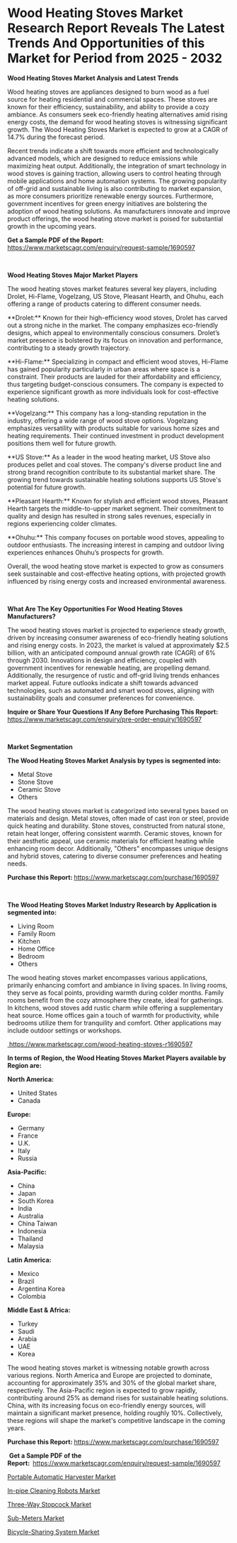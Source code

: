<p><h1>Wood Heating Stoves Market Research Report Reveals The Latest Trends And Opportunities of this Market for Period from 2025 - 2032</h1></p><p><strong>Wood Heating Stoves Market Analysis and Latest Trends</strong></p>
<p><p>Wood heating stoves are appliances designed to burn wood as a fuel source for heating residential and commercial spaces. These stoves are known for their efficiency, sustainability, and ability to provide a cozy ambiance. As consumers seek eco-friendly heating alternatives amid rising energy costs, the demand for wood heating stoves is witnessing significant growth. The Wood Heating Stoves Market is expected to grow at a CAGR of 14.7% during the forecast period. </p><p>Recent trends indicate a shift towards more efficient and technologically advanced models, which are designed to reduce emissions while maximizing heat output. Additionally, the integration of smart technology in wood stoves is gaining traction, allowing users to control heating through mobile applications and home automation systems. The growing popularity of off-grid and sustainable living is also contributing to market expansion, as more consumers prioritize renewable energy sources. Furthermore, government incentives for green energy initiatives are bolstering the adoption of wood heating solutions. As manufacturers innovate and improve product offerings, the wood heating stove market is poised for substantial growth in the upcoming years.</p></p>
<p><strong>Get a Sample PDF of the Report:&nbsp;</strong> <a href="https://www.marketscagr.com/enquiry/request-sample/1690597?utm_campaign=1905&utm_medium=2&utm_source=Github&utm_content=ia&utm_term=06012025&utm_id=wood-heating-stoves">https://www.marketscagr.com/enquiry/request-sample/1690597</a></p>
<p>&nbsp;</p>
<p><strong>Wood Heating Stoves Major Market Players</strong></p>
<p><p>The wood heating stoves market features several key players, including Drolet, Hi-Flame, Vogelzang, US Stove, Pleasant Hearth, and Ohuhu, each offering a range of products catering to different consumer needs.</p><p>**Drolet:** Known for their high-efficiency wood stoves, Drolet has carved out a strong niche in the market. The company emphasizes eco-friendly designs, which appeal to environmentally conscious consumers. Drolet’s market presence is bolstered by its focus on innovation and performance, contributing to a steady growth trajectory.</p><p>**Hi-Flame:** Specializing in compact and efficient wood stoves, Hi-Flame has gained popularity particularly in urban areas where space is a constraint. Their products are lauded for their affordability and efficiency, thus targeting budget-conscious consumers. The company is expected to experience significant growth as more individuals look for cost-effective heating solutions.</p><p>**Vogelzang:** This company has a long-standing reputation in the industry, offering a wide range of wood stove options. Vogelzang emphasizes versatility with products suitable for various home sizes and heating requirements. Their continued investment in product development positions them well for future growth.</p><p>**US Stove:** As a leader in the wood heating market, US Stove also produces pellet and coal stoves. The company's diverse product line and strong brand recognition contribute to its substantial market share. The growing trend towards sustainable heating solutions supports US Stove's potential for future growth.</p><p>**Pleasant Hearth:** Known for stylish and efficient wood stoves, Pleasant Hearth targets the middle-to-upper market segment. Their commitment to quality and design has resulted in strong sales revenues, especially in regions experiencing colder climates.</p><p>**Ohuhu:** This company focuses on portable wood stoves, appealing to outdoor enthusiasts. The increasing interest in camping and outdoor living experiences enhances Ohuhu’s prospects for growth.</p><p>Overall, the wood heating stove market is expected to grow as consumers seek sustainable and cost-effective heating options, with projected growth influenced by rising energy costs and increased environmental awareness.</p></p>
<p>&nbsp;</p>
<p><strong>What Are The Key Opportunities For Wood Heating Stoves Manufacturers?</strong></p>
<p><p>The wood heating stoves market is projected to experience steady growth, driven by increasing consumer awareness of eco-friendly heating solutions and rising energy costs. In 2023, the market is valued at approximately $2.5 billion, with an anticipated compound annual growth rate (CAGR) of 6% through 2030. Innovations in design and efficiency, coupled with government incentives for renewable heating, are propelling demand. Additionally, the resurgence of rustic and off-grid living trends enhances market appeal. Future outlooks indicate a shift towards advanced technologies, such as automated and smart wood stoves, aligning with sustainability goals and consumer preferences for convenience.</p></p>
<p><strong>Inquire or Share Your Questions If Any Before Purchasing This Report:</strong> <a href="https://www.marketscagr.com/enquiry/pre-order-enquiry/1690597?utm_campaign=1905&utm_medium=2&utm_source=Github&utm_content=ia&utm_term=06012025&utm_id=wood-heating-stoves">https://www.marketscagr.com/enquiry/pre-order-enquiry/1690597</a></p>
<p>&nbsp;</p>
<p><strong>Market Segmentation</strong></p>
<p><strong>The Wood Heating Stoves Market Analysis by types is segmented into:</strong></p>
<p><ul><li>Metal Stove</li><li>Stone Stove</li><li>Ceramic Stove</li><li>Others</li></ul></p>
<p><p>The wood heating stoves market is categorized into several types based on materials and design. Metal stoves, often made of cast iron or steel, provide quick heating and durability. Stone stoves, constructed from natural stone, retain heat longer, offering consistent warmth. Ceramic stoves, known for their aesthetic appeal, use ceramic materials for efficient heating while enhancing room decor. Additionally, "Others" encompasses unique designs and hybrid stoves, catering to diverse consumer preferences and heating needs.</p></p>
<p><strong>Purchase this Report:&nbsp;</strong><a href="https://www.marketscagr.com/purchase/1690597?utm_campaign=1905&utm_medium=2&utm_source=Github&utm_content=ia&utm_term=06012025&utm_id=wood-heating-stoves">https://www.marketscagr.com/purchase/1690597</a></p>
<p>&nbsp;</p>
<p><strong>The Wood Heating Stoves Market Industry Research by Application is segmented into:</strong></p>
<p><ul><li>Living Room</li><li>Family Room</li><li>Kitchen</li><li>Home Office</li><li>Bedroom</li><li>Others</li></ul></p>
<p><p>The wood heating stoves market encompasses various applications, primarily enhancing comfort and ambiance in living spaces. In living rooms, they serve as focal points, providing warmth during colder months. Family rooms benefit from the cozy atmosphere they create, ideal for gatherings. In kitchens, wood stoves add rustic charm while offering a supplementary heat source. Home offices gain a touch of warmth for productivity, while bedrooms utilize them for tranquility and comfort. Other applications may include outdoor settings or workshops.</p></p>
<p><a href="https://www.marketscagr.com/wood-heating-stoves-r1690597?utm_campaign=1905&utm_medium=2&utm_source=Github&utm_content=ia&utm_term=06012025&utm_id=wood-heating-stoves">&nbsp;https://www.marketscagr.com/wood-heating-stoves-r1690597</a></p>
<p><strong>In terms of Region, the Wood Heating Stoves Market Players available by Region are:</strong></p>
<p>
    <p> <strong> North America: </strong>
        <ul>
            <li>United States</li>
            <li>Canada</li>
        </ul>
        </p> 
    <p> <strong> Europe: </strong>
        <ul>
            <li>Germany</li>
            <li>France</li>
            <li>U.K.</li>
            <li>Italy</li>
            <li>Russia</li>
        </ul>
        </p> 
    <p> <strong> Asia-Pacific: </strong>
        <ul>
            <li>China</li>
            <li>Japan</li>
            <li>South Korea</li>
            <li>India</li>
            <li>Australia</li>
            <li>China Taiwan</li>
            <li>Indonesia</li>
            <li>Thailand</li>
            <li>Malaysia</li>
        </ul>
        </p> 
    <p> <strong> Latin America: </strong>
        <ul>
            <li>Mexico</li>
            <li>Brazil</li>
            <li>Argentina Korea</li>
            <li>Colombia</li>
        </ul>
        </p> 
    <p> <strong> Middle East & Africa: </strong>
        <ul>
            <li>Turkey</li>
            <li>Saudi</li>
            <li>Arabia</li>
            <li>UAE</li>
            <li>Korea</li>
        </ul>
    </p>
    </p>
<p><p>The wood heating stoves market is witnessing notable growth across various regions. North America and Europe are projected to dominate, accounting for approximately 35% and 30% of the global market share, respectively. The Asia-Pacific region is expected to grow rapidly, contributing around 25% as demand rises for sustainable heating solutions. China, with its increasing focus on eco-friendly energy sources, will maintain a significant market presence, holding roughly 10%. Collectively, these regions will shape the market's competitive landscape in the coming years.</p></p>
<p><strong>Purchase this Report: </strong><a href="https://www.marketscagr.com/purchase/1690597?utm_campaign=1905&utm_medium=2&utm_source=Github&utm_content=ia&utm_term=06012025&utm_id=wood-heating-stoves">https://www.marketscagr.com/purchase/1690597</a></p>
<p>&nbsp;<strong>Get a Sample PDF of the Report:&nbsp;&nbsp;</strong><a href="https://www.marketscagr.com/enquiry/request-sample/1690597?utm_campaign=1905&utm_medium=2&utm_source=Github&utm_content=ia&utm_term=06012025&utm_id=wood-heating-stoves">https://www.marketscagr.com/enquiry/request-sample/1690597</a></p>
<p><strong></strong></p>
<p><p><a href="https://www.linkedin.com/pulse/portable-automatic-harvester-market-size-average-cagr-133-revenue-ljeze?utm_campaign=1905&utm_medium=2&utm_source=Github&utm_content=ia&utm_term=06012025&utm_id=wood-heating-stoves">Portable Automatic Harvester Market</a></p><p><a href="https://www.linkedin.com/pulse/comprehensive-in-pipe-cleaning-robots-market-report-segmentation-4a81e?utm_campaign=1905&utm_medium=2&utm_source=Github&utm_content=ia&utm_term=06012025&utm_id=wood-heating-stoves">In-pipe Cleaning Robots Market</a></p><p><a href="https://www.linkedin.com/pulse/projected-growth-three-way-stopcock-market-from-2032-2025-jm7fc?utm_campaign=1905&utm_medium=2&utm_source=Github&utm_content=ia&utm_term=06012025&utm_id=wood-heating-stoves">Three-Way Stopcock Market</a></p><p><a href="https://www.linkedin.com/pulse/sub-meters-market-analysis-report-focuses-its-growth-development-ld0fc?utm_campaign=1905&utm_medium=2&utm_source=Github&utm_content=ia&utm_term=06012025&utm_id=wood-heating-stoves">Sub-Meters Market</a></p><p><a href="https://www.linkedin.com/pulse/bicycle-sharing-system-market-study-forecasted-cagr-128-serving-0ovfe?utm_campaign=1905&utm_medium=2&utm_source=Github&utm_content=ia&utm_term=06012025&utm_id=wood-heating-stoves">Bicycle-Sharing System Market</a></p></p>